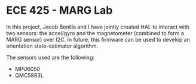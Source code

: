 # ECE 425 - MARG Lab
In this project, Jacob Bonilla and I have jointly created HAL to interact with two sensors: the accel/gyro and the magnetometer (combined to form a MARG sensor) over I2C. In future, this firmware can be used to develop an orientation state-estimator algorithm. 

The sensors used are the following: 
* MPU6050
* QMC5883L

